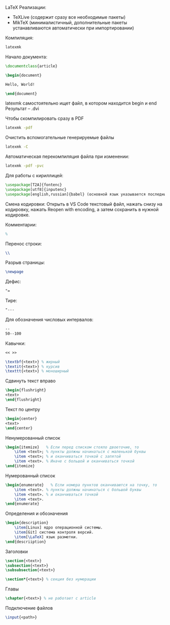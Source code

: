 LaTeX
Реализации:
- TeXLive (содержит сразу все необходимые пакеты)
- MikTeX (минималистичный, дополнительные пакеты устанавливаются автоматически при импортировании)

Компиляция:
```sh
latexmk
```

Начало документа:
```latex
\documentclass{article}

\begin{document}

Hello, World!

\end{document}
```


latexmk самостоятельно ищет файл, в котором находится begin и end
Результат – .dvi

Чтобы скомпилировать сразу в PDF
```sh
latexmk -pdf
```

Очистить вспомогательные генерируемые файлы
```sh
latexmk -C
```

Автоматическая перекомпиляция файла при изменении:
```sh
latexmk -pdf -pvc
```

Для работы с кириллицей:
```latex
\usepackage[T2A]{fontenc}
\usepackage[utf8]{inputenc}
\usepackage[english,russian]{babel} (основной язык указывается последним)
```

Смена кодировки:
Открыть в VS Code текстовый файл, нажать снизу на кодировку, нажать Reopen with encoding, а затем сохранить в нужной кодировке.

Комментарии:
```latex
%
```

Перенос строки:
```latex
\\
```

Разрыв страницы:
```latex
\newpage
```

Дефис:
```latex
"=
```

Тире:
```latex
"---
```

Для обозначения числовых интервалов:
```latex
--
50--100
```

Кавычки:
```latex
<< >>
```

```latex
\textbf{<text>} % жирный
\textit{<text>} % курсив
\texttt{<text>} % моноширный
```

Сдвинуть текст вправо
```latex
\begin{flushright}
<text>
\end{flushright}
```

Текст по центру
```latex
\begin{center}
<text>
\end{center}
```

Ненумерованный список
```latex
\begin{itemize}   % Если перед списком стояло двоеточие, то
	\item <text>; % пункты должны начинаться с маленькой буквы
	\item <text>; % и оканчиваться точкой с запятой
	\item <text>. % Иначе с большой и оканчиваться точкой
\end{itemize}
```

Нумерованный список
```latex
\begin{enumerate}   % Если номера пунктов оканчиваются на точку, то
	\item <text>. % пункты должны начинаться с большой буквы
	\item <text>. % и оканчиваться точкой
	\item <text>.
\end{enumerate}
```

Определения и обозначения
```latex
\begin{description}
	\item[Linux] ядро операционной системы.
	\item[Git] система контроля версий.
	\item[\LaTeX] язык разметки.
\end{descriiption}
```

Заголовки
```latex
\section{<text>}
\subsection{<text>}
\subsubsection{<text>}

\section*{<text>} % секция без нумерации
```

Главы
```latex
\chapter{<text>} % не работает с article
```

Подключение файлов
```latex
\input{<path>}
```